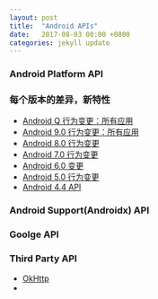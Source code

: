 ```yaml
---
layout: post
title:  "Android APIs"
date:   2017-08-03 00:00 +0800
categories: jekyll update
---
```


### Android Platform API

### 每个版本的差异，新特性
- [Android Q 行为变更：所有应用](https://developer.android.com/preview/behavior-changes-all?hl=zh-cn)
- [Android 9.0 行为变更：所有应用](https://developer.android.com/about/versions/pie/android-9.0-changes-all?hl=zh-cn)
- [Android 8.0 行为变更](https://developer.android.com/about/versions/oreo/android-8.0-changes?hl=zh-cn)
- [Android 7.0 行为变更](https://developer.android.com/about/versions/nougat/android-7.0-changes?hl=zh-cn)
- [Android 6.0 变更](https://developer.android.com/about/versions/marshmallow/android-6.0-changes.html?hl=zh-cn)
- [Android 5.0 行为变更](https://developer.android.com/about/versions/android-5.0-changes?hl=zh-cn)
- [Android 4.4 API](https://developer.android.com/about/versions/android-4.4?hl=zh-cn#Behaviors)

### Android Support(Androidx) API

### Goolge API

### Third Party API
- [OkHttp]()
- []()
